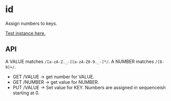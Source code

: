 id
==

Assign numbers to keys.

[Test instance here.](http://rodarmor-id.appspot.com)

API
---

A VALUE matches `/[a-zA-Z._-][a-zA-Z0-9._-]*/`.
A NUMBER matches `/[0-9]+/`.

* GET /VALUE -> get number for VALUE.
* GET /NUMBER -> get value for NUMBER.
* PUT /VALUE -> Set value for KEY. Numbers are assigned in sequenceish starting at 0.
